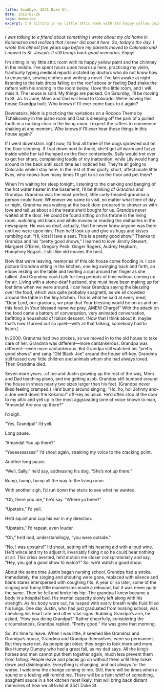 ```yaml
---
title: Goodbye, 3541 Duke St.
date: 2015-02-26
tags: memories
excerpt: I’m sitting in my little attic room with its happy yellow paint and the chimney in the middle. I’ve spent hours upon hours up here, practicing my violin, frantically typing medical reports dictated by doctors who do not know how to enunciate, sewing clothes and writing a novel. I’ve lain awake at night listening to the rain drops falling on the roof above or feeling Dad shake the rafters with his snoring in the room below. I love this little room, and I will miss it. The house is sold.
---
```


_I was talking to a friend about something I wrote about my old home in Kalamazoo and realized that I never did post it here. So, today’s the day. I wrote this almost five years ago before my parents moved to Colorado and I moved to St. Joseph. It still brings back good memories. Enjoy!_

I’m sitting in my little attic room with its happy yellow paint and the chimney in the middle. I’ve spent hours upon hours up here, practicing my violin, frantically typing medical reports dictated by doctors who do not know how to enunciate, sewing clothes and writing a novel. I’ve lain awake at night listening to the rain drops falling on the roof above or feeling Dad shake the rafters with his snoring in the room below. I love this little room, and I will miss it. The house is sold. My things are packed. On Saturday, I’ll be moving to St. Jo. In June, Mom and Dad will head to Colorado. We’re leaving this house Grandpa built. Who knows if I’ll ever come back to it again?

Downstairs, Mom is practicing the variations on a Rococo Theme by Tchaikovsky in the piano room and Dad is sleeping off the pain of a pulled tooth in a rocking chair in the living room. I expect the rafters to commence shaking at any moment. Who knows if I’ll ever hear those things in this house again?

If I went downstairs right now, I’d find all three of the dogs sprawled out on the floor sleeping. If I sat down next to Annie, she’d get all warm and fuzzy inside while her tail thumped on the floor contentedly. Sally would trot over to get her share, complaining loudly of my inattention, while Lily would hang around in the back until such time as I noticed her. They’re all going to Colorado while I stay here. In the rest of their goofy, short, affectionate little lives, who knows how many times I’ll get to sit on the floor and pet them?

When I’m waiting for sleep tonight, listening to the clanking and banging of the hot water heater in the basement, I’ll be thinking of Grandma and Grandpa. Grandma was the most perfect, little curly-headed grandma a person could have. Whenever we came to visit, no matter what time of day or night, Grandma was waiting at the back door prepared to shower us with love and tell us about all the treats she’d bought for us. Grandpa never waited at the door. He could be found sitting on his throne in the living room, watching old black and white movies or reading the obituaries in the newspaper. He was so deaf, actually, that he never knew anyone was there until we were upon him. Then he’d look up and give us hugs and kisses rumbling out, “Hi, kids! Have a seat. This is a pretty good show.” Thanks to Grandpa and his “pretty good shows,” I learned to love Jimmy Stewart, Margaret O’Brien, Gregory Peck, Ginger Rogers, Audrey Hepburn, Humphrey Bogart…I still like old movies the best.

Now that we’re leaving, memories of this old house come flooding in. I can picture Grandma sitting in the kitchen, one leg swinging back and forth, an elbow resting on the table and twirling a curl around her finger as she talked. And Grandma could talk for long periods of time without coming up for air. Living with a stone-deaf husband, she must have been making up for lost time when we were around. I can hear Grandpa saying the blessing over the food, which was quite probably spaghetti, as we all crowded around the table in the tiny kitchen. This is what he said at every meal, “Dear Lord, our gracious, we pray that Your blessing would be on us and on this food. In Your blessed name we pray, AMEN! Charge!” With the attack on the food came a battery of conversation, very animated conversation, befitting a household of Italian descent. (Now that I think about it, maybe that’s how I turned out so quiet—with all that talking, somebody had to listen.)

In 2000, Grandma had two strokes, so we moved in to the old house to take care of her. Grandma was different—more cantankerous. Grandpa was different—even more cantankerous. But Grandpa still watched his “pretty good shows” and sang “Old Black Joe” around the house off-key. Grandma still fussed over little children and animals whom she had always loved. Then Grandma died.

Seven more years…of me and Justin growing up the rest of the way, Mom and Dad teaching piano, and me getting a job. Grandpa still bumped around the house in shoes nearly two sizes larger than his feet. (Grandpa never liked feeling cramped.) He’d bump around singing, “Ho, ho, ho! Johnny and-a Joe went down the Kokamo!” off-key as usual. He’d often stop at the door to my attic and yell up in the most aggravating tone of voice known to man, “Amanda! Are you up there?”

I’d sigh.

“Yes, Grandpa!” I’d yell.

Long pause.

“Amanda! You up there?”

“Yeeeesssssss!” I’d shout again, straining my voice to the cracking point.

Another long pause.

“Well, Sally,” he’d say, addressing his dog, “She’s not up there.”

Bump, bump, bump all the way to the living room.

With another sigh, I’d run down the stairs to see what he wanted.

“Oh, there you are,” he’d say. “Where ya been?”

“Upstairs,” I’d yell.

He’d squint and cup his ear in my direction.

“Upstairs,” I’d repeat, even louder.

“Oh,” he’d nod, understandingly, “you were outside.”

“No, I was upstairs!” I’d shout, setting off his hearing aid with a loud wine. He’d wince and try to adjust it, invariably fixing it so he could hear nothing at all. This crisis averted, he’d motion me closer conspiratorially and say, “Hey, you got a good show to watch?” So, we’d watch a good show.

About the same time Justin began nursing school, Grandpa had a stroke. Immediately, the singing and shouting were gone, replaced with silence and blank stares interspersed with coughing fits. A year or so later, some of the singing and funny little mannerisms made a rebound, but it was never quite the same. Then he fell and broke his hip. The grandpa I knew became a body in a hospital bed. His mental capacity slowly left along with his strength. As his body wore out, he rasped with every breath while fluid filled his lungs. One day Justin, who had just graduated from nursing school, was checking his heart rate and other vital signs. Rubbing Grandpa’s arm, he asked, “How you doing Grandpa?” Rather cheerfully, considering the circumstances, Grandpa replied, “Pretty good.” He was gone that morning.

So, it’s time to leave. When I was little, it seemed like Grandma and Grandpa’s house, Grandma and Grandpa themselves, were so permanent. But they were not. As people get older, they begin to look more and more like Humpty Dumpty who had a great fall, as my dad says. All the king’s horses and men cannot put them together again, much less prevent them from falling. People leave and places go on without them until they break down and disintegrate. Everything is changing, and not always for the worse. I welcome the change coming to me. Still, there will be times when a sound or a feeling will remind me. There will be a faint whiff of something, spaghetti sauce in a hot kitchen most likely, that will bring back distant memories of how we all lived at 3541 Duke St.